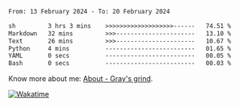 <!--START_SECTION:waka-->

```txt
From: 13 February 2024 - To: 20 February 2024

sh         3 hrs 3 mins    >>>>>>>>>>>>>>>>>>>------   74.51 %
Markdown   32 mins         >>>----------------------   13.10 %
Text       26 mins         >>>----------------------   10.67 %
Python     4 mins          -------------------------   01.65 %
YAML       0 secs          -------------------------   00.05 %
Bash       0 secs          -------------------------   00.03 %
```

<!--END_SECTION:waka-->

<!-- [![grayxu's github stats](https://github-readme-stats.vercel.app/api?username=grayxu&count_private=true&show_icons=true)](https://github.com/grayxu) -->

Know more about me: [About - Gray's grind](https://www.grayxu.cn/).
<p align="left">
  <a href="https://wakatime.com/@grayxu" target="_blank">
    <img alt="Wakatime" src="https://wakatime.com/badge/user/c69eb31e-43a1-463f-8968-c3449e386f57.svg"/>
  </a>
</p>

